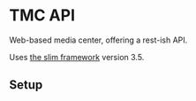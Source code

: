 # TMC API

Web-based media center, offering a rest-ish API.

Uses [the slim framework](https://www.slimframework.com/) version 3.5.

## Setup

